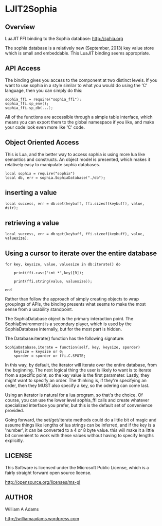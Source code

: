 LJIT2Sophia
===========

Overview
--------
LuaJIT FFI binding to the Sophia database: http://sphia.org

The sophia database is a relatively new (September, 2013) key value store
which is small and embeddable.  This LuaJIT binding seems appropriate.

API Access
----------
The binding gives you access to the component at two distinct levels.
If you want to use sophia in a style similar to what you would do
using the 'C' language, then you can simply do this:

```
sophia_ffi = require("sophia_ffi");
sophia_ffi.sp_env();
sophia_ffi.sp_db(...);
```

All of the functions are accessible through a simple table interface,
which means you can export them to the global namespace if you like, 
and make your code look even more like 'C' code.

Object Oriented Access
----------------------
This is Lua, and the better way to access sophia is using more lua like semantics and constructs.  An object model is presented, which makes it relatively easy to manipulate sophia databases.

```
local sophia = require("sophia")
local db, err = sophia.SophiaDatabase("./db");
```
inserting a value
-----------------

```
local success, err = db:set(keybuff, ffi.sizeof(keybuff), value, #str); 
```

retrieving a value
------------------

```
local success, err = db:get(keybuff, ffi.sizeof(keybuff), value, valuesize);
```

Using a cursor to iterate over the entire database
--------------------------------------------------

```
for key, keysize, value, valuesize in db:iterate() do

    print(ffi.cast("int *",key)[0]);

    print(ffi.string(value, valuesize));

end
```

Rather than follow the approach of simply creating objects to wrap 
groupings of APIs, the binding presents what seems to make the most
sense from a usability standpoint.

The SophiaDatabase object is the primary interaction point.  The 
SophiaEnvironment is a secondary player, which is used by the 
SophiaDatabase internally, but for the most part is hidden.

The Database:iterate() function has the following signature:

```
SophiaDatabase.iterate = function(self, key, keysize, sporder)
    keysize = keysize or 0;
    sporder = sporder or ffi.C.SPGTE;
```

In this way, by default, the iterator will iterate over the entire
database, from the beginning.  The next logical thing the user
is likely to want is to iterate from a specific point, so the key
value is the first parameter.  Lastly, they might want to specify
an order.  The thinking is, if they're specifying an order, then they
MUST also specify a key, so the odering can come last.

Using an iterator is natural for a lua program, so that's the choice.
Of course, you can use the lower level sophia_ffi calls and create
whatever specialized interface you prefer, but this is the default
set of convenience provided.

Going forward, the set/get/iterate methods could do a little bit of
magic and assume things like lengths of lua strings can be inferred, 
and if the key is a 'number', it can be converted to a 4 or 8 byte
value.  this will make it a little bit convenient to work with these
values without having to specify lengths explicitly.

LICENSE
-------
This Software is licensed under the Microsoft Public License, which is a fairly straight forward open source license.

http://opensource.org/licenses/ms-pl

AUTHOR
------
William A Adams

http://williamaadams.wordpress.com
